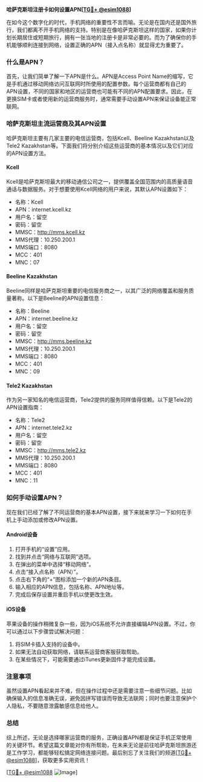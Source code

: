 **哈萨克斯坦注册卡如何设置APN[[TG💪+ @esim1088](https://t.me/s/esim1088)]**

在如今这个数字化的时代，手机网络的重要性不言而喻。无论是在国内还是国外旅行，我们都离不开手机网络的支持。特别是在像哈萨克斯坦这样的国家，如果你计划长期居住或短期旅行，拥有一张当地的注册卡是非常必要的。而为了确保你的手机能够顺利连接到网络，设置正确的APN（接入点名称）就显得尤为重要了。

### 什么是APN？

首先，让我们简单了解一下APN是什么。APN是Access Point Name的缩写，它是手机通过移动网络访问互联网时所使用的配置参数。每个运营商都有自己的APN设置，不同的国家和地区的运营商也可能有不同的APN配置要求。因此，在更换SIM卡或者使用新的运营商服务时，通常需要手动设置APN来保证设备能正常联网。

### 哈萨克斯坦主流运营商及其APN设置

哈萨克斯坦主要有几家主要的电信运营商，包括Kcell、Beeline Kazakhstan以及Tele2 Kazakhstan等。下面我们将分别介绍这些运营商的基本情况以及它们对应的APN设置方法。

#### Kcell

Kcell是哈萨克斯坦最大的移动通信公司之一，提供覆盖全国范围内的高质量语音通话与数据服务。对于想要使用Kcell网络的用户来说，其默认APN设置如下：

- 名称：Kcell
- APN：internet.kcell.kz
- 用户名：留空
- 密码：留空
- MMSC：http://mms.kcell.kz
- MMS代理：10.250.200.1
- MMS端口：8080
- MCC：401
- MNC：07

#### Beeline Kazakhstan

Beeline同样是哈萨克斯坦重要的电信服务商之一，以其广泛的网络覆盖和服务质量著称。以下是Beeline的APN设置信息：

- 名称：Beeline
- APN：internet.beeline.kz
- 用户名：留空
- 密码：留空
- MMSC：http://mms.beeline.kz
- MMS代理：10.250.200.1
- MMS端口：8080
- MCC：401
- MNC：09

#### Tele2 Kazakhstan

作为另一家知名的电信运营商，Tele2提供的服务同样值得信赖。以下是Tele2的APN设置指南：

- 名称：Tele2
- APN：internet.tele2.kz
- 用户名：留空
- 密码：留空
- MMSC：http://mms.tele2.kz
- MMS代理：10.250.200.1
- MMS端口：8080
- MCC：401
- MNC：11

### 如何手动设置APN？

现在我们已经了解了不同运营商的基本APN设置，接下来就来学习一下如何在手机上手动添加或修改APN设置。

#### Android设备

1. 打开手机的“设置”应用。
2. 找到并点击“网络与互联网”选项。
3. 在弹出的菜单中选择“移动网络”。
4. 点击“接入点名称（APN）”。
5. 点击右下角的“+”图标添加一个新的APN条目。
6. 输入相应的APN信息，包括名称、APN地址等。
7. 完成后保存设置并重启手机以使更改生效。

#### iOS设备

苹果设备的操作稍微复杂一些，因为iOS系统不允许直接编辑APN设置。不过，你可以通过以下步骤尝试解决问题：

1. 将SIM卡插入支持的设备中。
2. 如果无法自动获取网络，请联系运营商客服获取帮助。
3. 在某些情况下，可能需要通过iTunes更新固件才能完成设置。

### 注意事项

虽然设置APN看起来并不难，但在操作过程中还是需要注意一些细节问题。比如确保输入的信息准确无误，避免因拼写错误而导致无法联网；同时也要注意保护个人隐私，不要随意泄露敏感信息给他人。

### 总结

综上所述，无论是选择哪家运营商的服务，正确设置APN都是保证手机正常使用的关键环节。希望这篇文章能对你有所帮助，在未来无论是前往哈萨克斯坦旅游还是工作学习，都能够轻松搞定网络连接问题。最后别忘了关注我们的频道[[TG💪+ @esim1088](https://t.me/s/esim1088)]，获取更多实用资讯！

[[TG💪+ @esim1088](https://t.me/s/esim1088) ![Image](https://i.postimg.cc/4NQfJmqS/Snipaste-2025-05-13-00-14-12.png)]